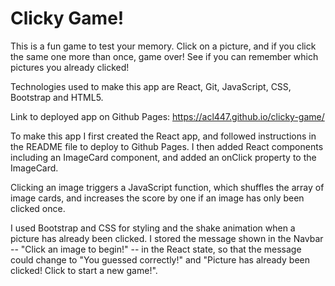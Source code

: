# Clicky Game!

This is a fun game to test your memory. Click on a picture, and if you click the same one more than once, game over! See if you can remember which pictures you already clicked!

Technologies used to make this app are React, Git, JavaScript, CSS, Bootstrap and HTML5. 

Link to deployed app on Github Pages: https://acl447.github.io/clicky-game/

To make this app I first created the React app, and followed instructions in the README file to deploy to Github Pages. I then added React components including an ImageCard component, and added an onClick property to the ImageCard. 

Clicking an image triggers a JavaScript function, which shuffles the array of image cards, and increases the score by one if an image has only been clicked once. 

I used Bootstrap and CSS for styling and the shake animation when a picture has already been clicked. I stored the message shown in the Navbar -- "Click an image to begin!" -- in the React state, so that the message could change to "You guessed correctly!" and "Picture has already been clicked! Click to start a new game!". 